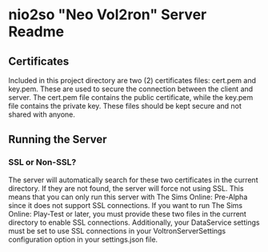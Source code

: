 ﻿# nio2so "Neo Vol2ron" Server Readme
## Certificates
Included in this project directory are two (2) certificates files: cert.pem and key.pem.
These are used to secure the connection between the client and server. The cert.pem file contains the public certificate, while the key.pem file contains the private key. These files should be kept secure and not shared with anyone.

## Running the Server
### SSL or Non-SSL?
The server will automatically search for these two certificates in the current directory. If they are not found, the server will force not using SSL.
This means that you can only run this server with The Sims Online: Pre-Alpha since it does not support SSL connections.
If you want to run The Sims Online: Play-Test or later, you must provide these two files in the current directory to enable SSL connections.
Additionally, your DataService settings must be set to use SSL connections in your VoltronServerSettings configuration option in your settings.json file.